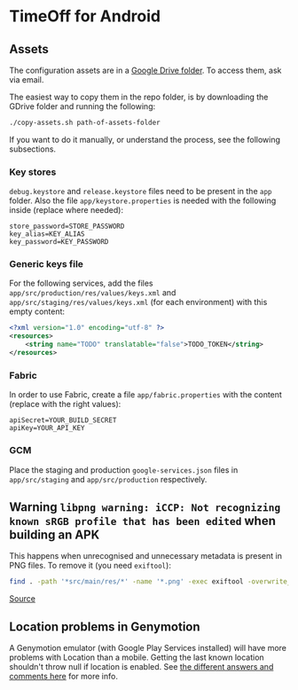 # TimeOff for Android

## Assets

The configuration assets are in a [Google Drive folder](https://drive.google.com/a/xmartlabs.com/folderview?id=0B1qp8GiatkdiVXdUSVRfZGRQdnM&usp=sharing).
To access them, ask via email.

The easiest way to copy them in the repo folder, is by downloading the GDrive folder and running the
following:

```bash
./copy-assets.sh path-of-assets-folder
```

If you want to do it manually, or understand the process, see the following subsections.

### Key stores

`debug.keystore` and `release.keystore` files need to be present in the `app` folder. Also the file
`app/keystore.properties` is needed with the following inside (replace where needed):

```
store_password=STORE_PASSWORD
key_alias=KEY_ALIAS
key_password=KEY_PASSWORD
```

### Generic keys file

For the following services, add the files `app/src/production/res/values/keys.xml` and
`app/src/staging/res/values/keys.xml` (for each environment) with this empty content:

```xml
<?xml version="1.0" encoding="utf-8" ?>
<resources>
    <string name="TODO" translatable="false">TODO_TOKEN</string>
</resources>
```

### Fabric

In order to use Fabric, create a file `app/fabric.properties` with the content (replace with the
right values):

```
apiSecret=YOUR_BUILD_SECRET
apiKey=YOUR_API_KEY
```

### GCM

Place the staging and production `google-services.json` files in `app/src/staging` and
`app/src/production` respectively.

## Warning `libpng warning: iCCP: Not recognizing known sRGB profile that has been edited` when building an APK

This happens when unrecognised and unnecessary metadata is present in PNG files. To remove it (you
need `exiftool`):

```bash
find . -path '*src/main/res/*' -name '*.png' -exec exiftool -overwrite_original -all= {} \;
```

[Source](http://stackoverflow.com/a/29162323/1165181)

## Location problems in Genymotion

A Genymotion emulator (with Google Play Services installed) will have more problems with Location
than a mobile. Getting the last known location shouldn't throw null if location is enabled. See
[the different answers and comments here](http://stackoverflow.com/questions/16830047/locationclient-getlastlocation-return-null)
for more info.
